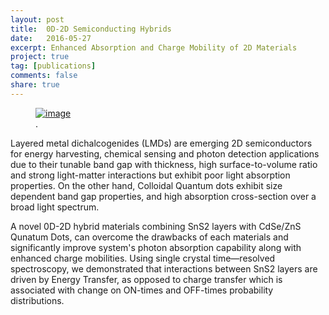 ```yaml
---
layout: post
title:  0D-2D Semiconducting Hybrids
date:   2016-05-27
excerpt: Enhanced Absorption and Charge Mobility of 2D Materials
project: true
tag: [publications]
comments: false
share: true
---
```



<figure>
	<a href="http://pubs.acs.org/doi/abs/10.1021/acsnano.6b01538"><img src="{{site.url}}/Downloads/sns.png" alt="image"></a>
	<figcaption><a href="{{site.url}}/publications/" title="ACS Nano Article TOC"></a>.</figcaption>
</figure>


Layered metal dichalcogenides (LMDs) are emerging 2D semiconductors for energy harvesting, chemical sensing and photon detection applications due to their tunable band gap with thickness, high surface-to-volume ratio and strong light-matter interactions but exhibit poor light absorption properties. On the other hand, Colloidal Quantum dots exhibit size dependent band gap properties, and high absorption cross-section over a broad light spectrum. 

A novel 0D-2D hybrid materials combining SnS2 layers with CdSe/ZnS Qunatum Dots, can overcome the drawbacks of each materials and significantly improve system's photon absorption capability along with  enhanced charge mobilities. Using single crystal time—resolved spectroscopy, we demonstrated that interactions between SnS2 layers are driven by Energy Transfer, as opposed to charge transfer which is associated with change on ON-times and OFF-times probability distributions. 




